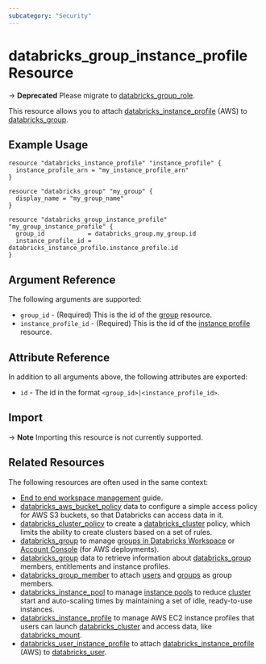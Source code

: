 ```yaml
---
subcategory: "Security"
---
```

# databricks_group_instance_profile Resource

-> **Deprecated** Please migrate to [databricks_group_role](group_role.md).

This resource allows you to attach [databricks_instance_profile](instance_profile.md) (AWS) to [databricks_group](group.md).

## Example Usage

```hcl
resource "databricks_instance_profile" "instance_profile" {
  instance_profile_arn = "my_instance_profile_arn"
}

resource "databricks_group" "my_group" {
  display_name = "my_group_name"
}

resource "databricks_group_instance_profile" "my_group_instance_profile" {
  group_id            = databricks_group.my_group.id
  instance_profile_id = databricks_instance_profile.instance_profile.id
}
```
## Argument Reference

The following arguments are supported:

* `group_id` - (Required) This is the id of the [group](group.md) resource.
* `instance_profile_id` -  (Required) This is the id of the [instance profile](instance_profile.md) resource.

## Attribute Reference

In addition to all arguments above, the following attributes are exported:

*  `id` - The id in the format `<group_id>|<instance_profile_id>`.

## Import

-> **Note** Importing this resource is not currently supported.

## Related Resources

The following resources are often used in the same context:

* [End to end workspace management](../guides/workspace-management.md) guide.
* [databricks_aws_bucket_policy](../data-sources/aws_bucket_policy.md) data to configure a simple access policy for AWS S3 buckets, so that Databricks can access data in it.
* [databricks_cluster_policy](cluster_policy.md) to create a [databricks_cluster](cluster.md) policy, which limits the ability to create clusters based on a set of rules.
* [databricks_group](group.md) to manage [groups in Databricks Workspace](https://docs.databricks.com/administration-guide/users-groups/groups.html) or [Account Console](https://accounts.cloud.databricks.com/) (for AWS deployments).
* [databricks_group](../data-sources/group.md) data to retrieve information about [databricks_group](group.md) members, entitlements and instance profiles.
* [databricks_group_member](group_member.md) to attach [users](user.md) and [groups](group.md) as group members.
* [databricks_instance_pool](instance_pool.md) to manage [instance pools](https://docs.databricks.com/clusters/instance-pools/index.html) to reduce [cluster](cluster.md) start and auto-scaling times by maintaining a set of idle, ready-to-use instances.
* [databricks_instance_profile](instance_profile.md) to manage AWS EC2 instance profiles that users can launch [databricks_cluster](cluster.md) and access data, like [databricks_mount](mount.md).
* [databricks_user_instance_profile](user_instance_profile.md) to attach [databricks_instance_profile](instance_profile.md) (AWS) to [databricks_user](user.md).
